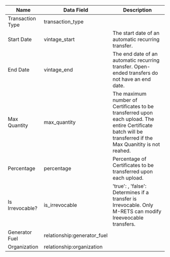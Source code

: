 | Name | Data Field | Description |
|-------------------------|-------------------------|------------------------------------------------------------------------------------------------------------------------------------------------------------------------|
|Transaction Type|transaction_type||
|Start Date|vintage_start|The start date of an automatic recurring transfer.|
|End Date|vintage_end|The end date of an automatic recurring transfer. Open-ended transfers do not have an end date.|
|Max Quantity|max_quantity|The maximum number of Certificates to be transferred upon each upload. The entire Certificate batch will be transferred if the Max Quanitity is not reahed.|
|Percentage|percentage|Percentage of Certificates to be transferred upon each upload.|
|Is Irrevocable?|is_irrevocable|'true': , 'false': Determines if a transfer is Irrevocable. Only M-RETS can modify Ireeveocable transfers.|
|Generator Fuel|relationship:generator_fuel||
|Organization|relationship:organization||
